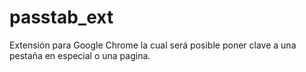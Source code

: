 # passtab_ext
Extensión para Google Chrome la cual será posible poner clave a una pestaña en especial o una pagina.
